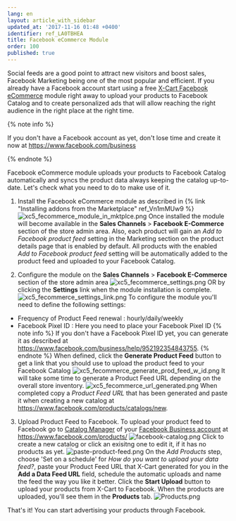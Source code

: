```yaml
---
lang: en
layout: article_with_sidebar
updated_at: '2017-11-16 01:48 +0400'
identifier: ref_LA0TBHEA
title: Facebook eCommerce Module
order: 100
published: true
---
```


Social feeds are a good point to attract new visitors and boost sales, Facebook Marketing being one of the most popular and efficient. If you already have a Facebook account start using a free [X-Cart Facebook eCommerce](https://market.x-cart.com/addons/facebook-e-commerce.html "Facebook eCommerce Module") module right away to upload your products to Facebook Catalog and to create personalized ads that will allow reaching the right audience in the right place at the right time. 

{% note info %}

If you don't have a Facebook account as yet, don't lose time and create it now at https://www.facebook.com/business

{% endnote %}

Facebook eCommerce module uploads your products to Facebook Catalog automatically and syncs the product data always keeping the catalog up-to-date. Let's check what you need to do to make use of it.

1. Install the Facebook eCommerce module as described in {% link "Installing addons from the Marketplace" ref_Vn1mMUw9 %}
  ![xc5_fecommerce_module_in_mktplce.png]({{site.baseurl}}/attachments/ref_LA0TBHEA/xc5_fecommerce_module_in_mktplce.png)
  Once installed the module will become available in the **Sales Channels** > **Facebook E-Commerce** section of the store admin area. Also, each product will gain an _Add to Facebook product feed_ setting in the Marketing section on the product details page that is enabled by default. All products with the enabled _Add to Facebook product feed_ setting will be automatically added to the product feed and uploaded to your Facebook Catalog.

2. Configure the module on the **Sales Channels** > **Facebook E-Commerce** section of the store admin area
  ![xc5_fecommerce_settings.png]({{site.baseurl}}/attachments/ref_LA0TBHEA/xc5_fecommerce_settings.png)
  OR by clicking the **Settings** link when the module installation is complete.
  ![xc5_fecommerce_settings_link.png]({{site.baseurl}}/attachments/ref_LA0TBHEA/xc5_fecommerce_settings_link.png)
  To configure the module you'll need to define the following settings:
  * Frequency of Product Feed renewal : hourly/daily/weekly
  * Facebook Pixel ID : Here you need to place your Facebook Pixel ID 
  {% note info %}
  If you don't have a Facebook Pixel ID yet, you can generate it as described at https://www.facebook.com/business/help/952192354843755.
  {% endnote %}
  When defined, click the **Generate Product Feed** button to get a link that you should use to upload the product feed to your Facebook Catalog
  ![xc5_fecommerce_generate_prod_feed_w_id.png]({{site.baseurl}}/attachments/ref_LA0TBHEA/xc5_fecommerce_generate_prod_feed_w_id.png)
  It will take some time to generate a Product Feed URL depending on the overall store inventory.
  ![xc5_fecommerce_url_generated.png]({{site.baseurl}}/attachments/ref_LA0TBHEA/xc5_fecommerce_url_generated.png)
  When completed copy a _Product Feed URL_ that has been generated and paste it when creating a new catalog at https://www.facebook.com/products/catalogs/new.
  
3. Upload Product Feed to Facebook.
  To upload your product feed to Facebook go to [Catalog Manager](https://www.facebook.com/business/help/1659534074121655 "Facebook eCommerce Module") of your [Facebook Business account](https://business.facebook.com/overview/ "Facebook eCommerce Module") at https://www.facebook.com/products/
  ![facebook-catalog.png]({{site.baseurl}}/attachments/ref_LA0TBHEA/facebook-catalog.png)
  Click to create a new catalog or click an exisitng one to edit it, if it has no products as yet. 
  ![paste-product-feed.png]({{site.baseurl}}/attachments/ref_LA0TBHEA/paste-product-feed.png)
  On the _Add Products_ step, choose 'Set on a schedule' for _How do you want to upload your data feed?_, paste your Product Feed URL that X-Cart generated for you in the **Add a Data Feed URL** field, schedule the automatic uploads and name the feed the way you like it better. Click the **Start Upload** button to upload your products from X-Cart to Facebook.
  When the products are uploaded, you'll see them in the **Products** tab.
  ![Products.png]({{site.baseurl}}/attachments/ref_LA0TBHEA/Products.png)
  
That's it! You can start advertising your products through Facebook.
  

  
 

